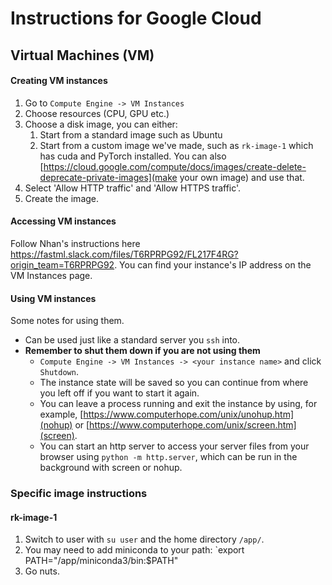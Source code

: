 # Instructions for Google Cloud

## Virtual Machines (VM)

#### Creating VM instances

1. Go to `Compute Engine -> VM Instances`
2. Choose resources (CPU, GPU etc.)
3. Choose a disk image, you can either:
   1. Start from a standard image such as Ubuntu
   2. Start from a custom image we've made, such as `rk-image-1` which has cuda and PyTorch installed. You can also [https://cloud.google.com/compute/docs/images/create-delete-deprecate-private-images](make your own image) and use that.
4. Select 'Allow HTTP traffic' and 'Allow HTTPS traffic'.
5. Create the image.


#### Accessing VM instances

Follow Nhan's instructions here https://fastml.slack.com/files/T6RPRPG92/FL217F4RG?origin_team=T6RPRPG92. You can find your instance's IP address on the VM Instances page.


#### Using VM instances

Some notes for using them.

- Can be used just like a standard server you `ssh` into.
- **Remember to shut them down if you are not using them**
  - `Compute Engine -> VM Instances -> <your instance name>` and click `Shutdown`. 
  - The instance state will be saved so you can continue from where you left off if you want to start it again.
  - You can leave a process running and exit the instance by using, for example, [https://www.computerhope.com/unix/unohup.htm](nohup) or [https://www.computerhope.com/unix/screen.htm](screen).
  - You can start an http server to access your server files from your browser using `python -m http.server`, which can be run in the background with screen or nohup.

### Specific image instructions

#### rk-image-1

1. Switch to user with `su user` and the home directory `/app/`.
2. You may need to add miniconda to your path: `export PATH="/app/miniconda3/bin:$PATH"
3. Go nuts.
